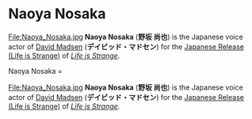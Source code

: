 #  Naoya Nosaka 

[File:Naoya_Nosaka.jpg](thumb.md)
**Naoya Nosaka** (**野坂 尚也**) is the Japanese voice actor of [David Madsen](david_madsen.md) (**デイビッド・マドセン**) for the [Japanese Release (Life is Strange)](japanese_localization.md) of *[Life is Strange](life_is_strange.md)*.

 Naoya Nosaka =

[File:Naoya_Nosaka.jpg](thumb.md)
**Naoya Nosaka** (**野坂 尚也**) is the Japanese voice actor of [David Madsen](david_madsen.md) (**デイビッド・マドセン**) for the [Japanese Release (Life is Strange)](japanese_localization.md) of *[Life is Strange](life_is_strange.md)*.

